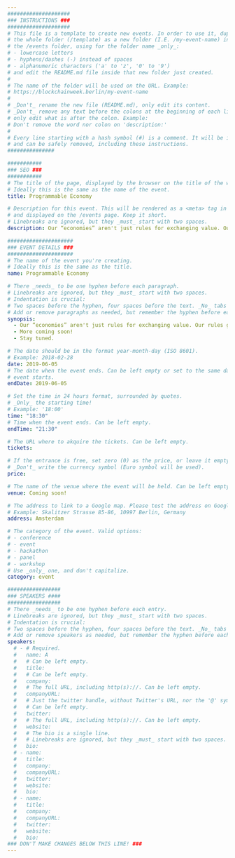 ```yaml
---
####################
### INSTRUCTIONS ###
####################
# This file is a template to create new events. In order to use it, duplicate
# the whole folder (/template) as a new folder (I.E. /my-event-name) inside of
# the /events folder, using for the folder name _only_:
# - lowercase letters
# - hyphens/dashes (-) instead of spaces
# - alphanumeric characters ('a' to 'z', '0' to '9')
# and edit the README.md file inside that new folder just created.
#
# The name of the folder will be used on the URL. Example:
# https://blockchainweek.berlin/my-event-name
#
# _Don't_ rename the new file (README.md), only edit its content.
# _Don't_ remove any text before the colons at the beginning of each line,
# only edit what is after the colon. Example:
# Don't remove the word nor colon on 'description:'
#
# Every line starting with a hash symbol (#) is a comment. It will be ignored
# and can be safely removed, including these instructions.
###############

###########
### SEO ###
###########
# The title of the page, displayed by the browser on the title of the window.
# Ideally this is the same as the name of the event.
title: Programmable Economy

# Description for this event. This will be rendered as a <meta> tag in the HTML,
# and displayed on the /events page. Keep it short.
# Linebreaks are ignored, but they _must_ start with two spaces.
description: Our “economies” aren't just rules for exchanging value. Our rules govern our choices, but our economic environment governs our rules. A programmable economy is a vision for the future economy, in which forces that were once centralized might become decentralized and vice versa.

#####################
### EVENT DETAILS ###
#####################
# The name of the event you're creating.
# Ideally this is the same as the title.
name: Programmable Economy

# There _needs_ to be one hyphen before each paragraph.
# Linebreaks are ignored, but they _must_ start with two spaces.
# Indentation is crucial:
# Two spaces before the hyphen, four spaces before the text. _No_ tabs allowed.
# Add or remove paragraphs as needed, but remember the hyphen before each entry.
synopsis:
  - Our “economies” aren't just rules for exchanging value. Our rules govern our choices, but our economic environment governs our rules. A programmable economy is a vision for the future economy, in which forces that were once centralized might become decentralized and vice versa.
  - More coming soon!
  - Stay tuned.

# The date should be in the format year-month-day (ISO 8601).
# Example: 2018-02-28
date: 2019-06-05
# The date when the event ends. Can be left empty or set to the same day the
# event starts.
endDate: 2019-06-05

# Set the time in 24 hours format, surrounded by quotes.
# _Only_ the starting time!
# Example: '18:00'
time: "18:30"
# Time when the event ends. Can be left empty.
endTime: "21:30"

# The URL where to akquire the tickets. Can be left empty.
tickets:

# If the entrance is free, set zero (0) as the price, or leave it empty.
# _Don't_ write the currency symbol (Euro symbol will be used).
price:

# The name of the venue where the event will be held. Can be left empty.
venue: Coming soon!

# The address to link to a Google map. Please test the address on Google Maps.
# Example: Skalitzer Strasse 85-86, 10997 Berlin, Germany
address: Amsterdam

# The category of the event. Valid options:
# - conference
# - event
# - hackathon
# - panel
# - workshop
# Use _only_ one, and don't capitalize.
category: event

#################
### SPEAKERS ####
#################
# There _needs_ to be one hyphen before each entry.
# Linebreaks are ignored, but they _must_ start with two spaces.
# Indentation is crucial:
# Two spaces before the hyphen, four spaces before the text. _No_ tabs allowed.
# Add or remove speakers as needed, but remember the hyphen before each entry.
speakers:
  # - # Required.
  #   name: A
  #   # Can be left empty.
  #   title:
  #   # Can be left empty.
  #   company:
  #   # The full URL, including http(s)://. Can be left empty.
  #   companyURL:
  #   # Just the twitter handle, without Twitter's URL, nor the '@' symbol.
  #   # Can be left empty.
  #   twitter:
  #   # The full URL, including http(s)://. Can be left empty.
  #   website:
  #   # The bio is a single line.
  #   # Linebreaks are ignored, but they _must_ start with two spaces.
  #   bio:
  # - name:
  #   title:
  #   company:
  #   companyURL:
  #   twitter:
  #   website:
  #   bio:
  # - name:
  #   title:
  #   company:
  #   companyURL:
  #   twitter:
  #   website:
  #   bio:
### DON'T MAKE CHANGES BELOW THIS LINE! ###
---
```


<!-- ### DON'T MAKE CHANGES BELOW THIS LINE! ### -->

<Event-Content/>
